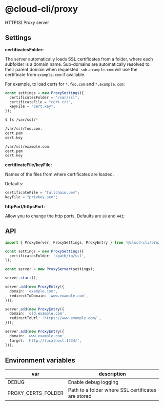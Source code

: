 # @cloud-cli/proxy

HTTP(S) Proxy server

## Settings

**certificatesFolder:**

The server automatically loads SSL certificates from a folder, where each subfolder is a domain name.
Sub-domains are automatically resolved to their parent domain when requested.
`sub.example.com` will use the certificate from `example.com` if available.

For example, to load certs for `*.foo.com` and `*.example.com`:

```js
const settings = new ProxySettings({
  certificatesFolder = "/var/ssl",
  certificateFile = "cert.crt",
  keyFile = "cert.key",
});
```

```sh
$ ls /var/ssl/*

/var/ssl/foo.com:
cert.pem
cert.key

/var/ssl/example.com:
cert.pem
cert.key
```

**certificateFile/keyFile:**

Names of the files from where certificates are loaded.

Defaults:

```js
certificateFile = "fullchain.pem";
keyFile = "privkey.pem";
```

**httpPort/httpsPort:**

Allow you to change the http ports. Defaults are `80` and `443`;

## API

```ts
import { ProxyServer, ProxySettings, ProxyEntry } from '@cloud-cli/proxy';

const settings = new ProxySettings({
  certificatesFolder: '/path/to/ssl',
});

const server = new ProxyServer(settings);

server.start();

server.add(new ProxyEntry({
  domain: 'example.com',
  redirectToDomain: 'www.example.com',
}));

server.add(new ProxyEntry({
  domain: 'old.example.com',
  redirectToUrl: 'https://www.example.com/',
}));

server.add(new ProxyEntry({
  domain: 'www.example.com',
  target: 'http://localhost:1234/',
}));

```

## Environment variables

| var | description |
|-|-|
| DEBUG | Enable debug logging |
| PROXY_CERTS_FOLDER | Path to a folder where SSL certificates are stored |
